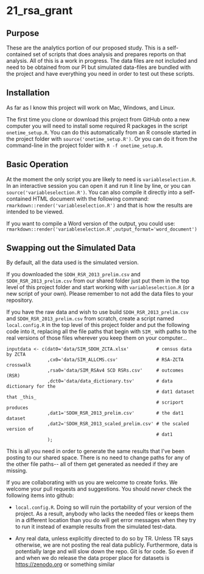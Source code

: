 # 21_rsa_grant

## Purpose

These are the analytics portion of our proposed study. This is a self-contained
set of scripts that does analysis and prepares reports on that analysis. All of
this is a work in progress. The data files are not included and need to be
obtained from our PI but simulated data-files are bundled with the project and
have everything you need in order to test out these scripts.

## Installation

As far as I know this project will work on Mac, Windows, and Linux.

The first time you clone or download this project from GitHub onto a new
computer you will need to install some required R packages in the script
`onetime_setup.R`. You can do this automatically from an R console started in
the project folder with `source('onetime_setup.R')`. Or you can do it from the
command-line in the project folder with `R -f onetime_setup.R`.

## Basic Operation

At the moment the only script you are likely to need is `variableselection.R`.
In an interactive session you can open it and run it line by line, or you can
`source('variableselection.R')`. You can also compile it directly into a
self-contained HTML document with the following command:
`rmarkdown::render('variableselection.R')` and that is how the results are
intended to be viewed.

If you want to compile a Word version of the output, you could use: 
`rmarkdown::render('variableselection.R',output_format='word_document')`

## Swapping out the Simulated Data

By default, all the data used is the simulated version. 

If you downloaded the `SDOH_RSR_2013_prelim.csv` and `SDOH_RSR_2013_prelim.csv`
from our shared folder just put them in the top level of this project folder and
start working with `variableselection.R` (or a new script of your own). Please
remember to not add the data files to your repository.

If you have the raw data and wish to use build `SDOH_RSR_2013_prelim.csv` and
`SDOH_RSR_2013_prelim.csv` from scratch, create a script named `local.config.R`
in the top level of this project folder and put the following code into it,
replacing all the file paths that begin with `SIM_` with paths to the real
versions of those files wherever you keep them on your computer...
```
inputdata <- c(dat0='data/SIM_SDOH_ZCTA.xlsx'          # census data by ZCTA
               ,cx0='data/SIM_ALLCMS.csv'              # RSA-ZCTA crosswalk
               ,rsa0='data/SIM_RSAv4 SCD RSRs.csv'     # outcomes (RSR)
               ,dct0='data/data_dictionary.tsv'        # data dictionary for the
                                                       # dat1 dataset that _this_
                                                       # scriport produces
               ,dat1='SDOH_RSR_2013_prelim.csv'        # the dat1 dataset
               ,dat2='SDOH_RSR_2013_scaled_prelim.csv' # the scaled version of
                                                       # dat1
               );
```

This is all you need in order to generate the same results that I've been
posting to our shared space. There is no need to change paths for any of the
other file paths-- all of them get generated as needed if they are missing.

If you are collaborating with us you are welcome to create forks.
We welcome your pull requests and suggestions. You should _never_ check the
following items into github:

* `local.config.R`. Doing so will ruin the portability of your version of the 
  project. As a result, anybody who lacks the needed files or keeps them in a
  different location than you do will get error messages when they try to run it
  instead of example results from the simulated test-data.

* Any real data, unless explicitly directed to do so by TR. Unless TR says
  otherwise, we are not posting the real data publicly. Furthermore, data is
  potentially large and will slow down the repo. Git is for code. So even if and
  when we do release the data proper place for datasets is https://zenodo.org
  or something similar
  

